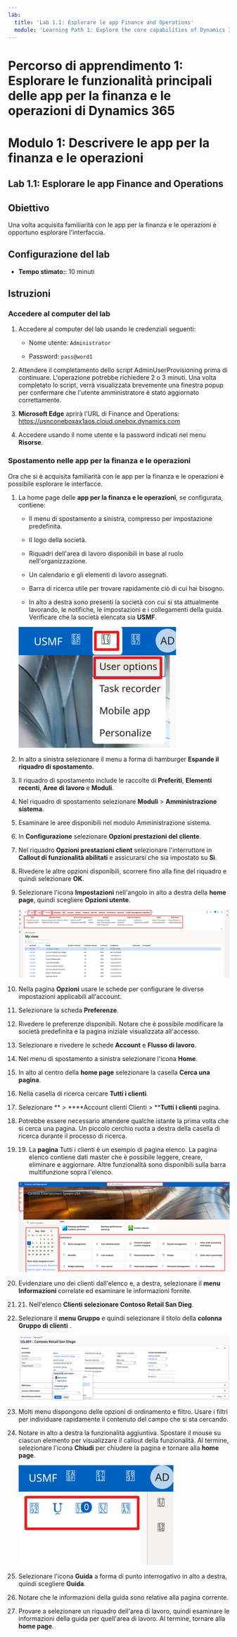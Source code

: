 ```yaml
---
lab:
  title: 'Lab 1.1: Esplorare le app Finance and Operations'
  module: 'Learning Path 1: Explore the core capabilities of Dynamics 365 finance and operations apps'
---
```


# Percorso di apprendimento 1: Esplorare le funzionalità principali delle app per la finanza e le operazioni di Dynamics 365
# Modulo 1: Descrivere le app per la finanza e le operazioni

## Lab 1.1: Esplorare le app Finance and Operations

## Obiettivo

Una volta acquisita familiarità con le app per la finanza e le operazioni è opportuno esplorare l'interfaccia.

## Configurazione del lab

- **Tempo stimato:**: 10 minuti

## Istruzioni

### Accedere al computer del lab

1.  Accedere al computer del lab usando le credenziali seguenti:

    - Nome utente: `Administrator`

    - Password: `pass@word1`

1.  Attendere il completamento dello script AdminUserProvisioning prima di continuare. L'operazione potrebbe richiedere 2 o 3 minuti. Una volta completato lo script, verrà visualizzata brevemente una finestra popup per confermare che l'utente amministratore è stato aggiornato correttamente. 

1.  **Microsoft Edge** aprirà l'URL di Finance and Operations: <https://usnconeboxax1aos.cloud.onebox.dynamics.com>

1.  Accedere usando il nome utente e la password indicati nel menu **Risorse**. 


### Spostamento nelle app per la finanza e le operazioni

Ora che si è acquisita familiarità con le app per la finanza e le operazioni è possibile esplorare le interfacce.

1.  La home page delle **app per la finanza e le operazioni**, se configurata, contiene:

    - Il menu di spostamento a sinistra, compresso per impostazione predefinita.

    - Il logo della società.

    - Riquadri dell'area di lavoro disponibili in base al ruolo nell'organizzazione.

    - Un calendario e gli elementi di lavoro assegnati.

    - Barra di ricerca utile per trovare rapidamente ciò di cui hai bisogno.

    - In alto a destra sono presenti la società con cui si sta attualmente lavorando, le notifiche, le impostazioni e i collegamenti della guida. Verificare che la società elencata sia **USMF**.

    ![Screenshot della home page delle app per la finanza e le operazioni di Dynamics 365 con le aree evidenziate.](./media/01-explore-the-core-capabilities-of-dynamics-365-finance-and-operations-apps-14.svg)
2.  In alto a sinistra selezionare il menu a forma di hamburger **Espande il riquadro di spostamento**.

3.  Il riquadro di spostamento include le raccolte di **Preferiti**, **Elementi recenti**, **Aree di lavoro** e **Moduli**.

4.  Nel riquadro di spostamento selezionare **Moduli** > **Amministrazione sistema**.

5.  Esaminare le aree disponibili nel modulo Amministrazione sistema.

6.  In **Configurazione** selezionare **Opzioni prestazioni del cliente**.

7.  Nel riquadro **Opzioni prestazioni client** selezionare l'interruttore in **Callout di funzionalità abilitati** e assicurarsi che sia impostato su **Sì**.

8.  Rivedere le altre opzioni disponibili, scorrere fino alla fine del riquadro e quindi selezionare **OK**.

9.  Selezionare l'icona **Impostazioni** nell'angolo in alto a destra della **home page**, quindi scegliere **Opzioni utente**.

    ![Screenshot dell'icona Impostazioni e dell'elenco a discesa Opzioni utente.](./media/01-explore-the-core-capabilities-of-dynamics-365-finance-and-operations-apps-15.svg)

10. Nella pagina **Opzioni** usare le schede per configurare le diverse impostazioni applicabili all'account.

11. Selezionare la scheda **Preferenze**.

12. Rivedere le preferenze disponibili. Notare che è possibile modificare la società predefinita e la pagina iniziale visualizzata all'accesso.

13. Selezionare e rivedere le schede **Account** e **Flusso di lavoro**.

14. Nel menu di spostamento a sinistra selezionare l'icona **Home**.

15. In alto al centro della **home page** selezionare la casella **Cerca una pagina**.

16. Nella casella di ricerca cercare **Tutti i clienti**.

17. Selezionare ** > ****Account clienti Clienti > ****Tutti i clienti** pagina. 

18. Potrebbe essere necessario attendere qualche istante la prima volta che si cerca una pagina. Un piccolo cerchio ruota a destra della casella di ricerca durante il processo di ricerca.

19. 19. La **pagina** Tutti i clienti è un esempio di pagina elenco. La pagina elenco contiene dati master che è possibile leggere, creare, eliminare e aggiornare. Altre funzionalità sono disponibili sulla barra multifunzione sopra l'elenco.

    ![Screenshot dell'elenco Tutti i fornitori con le funzionalità del menu evidenziate.](./media/01-explore-the-core-capabilities-of-dynamics-365-finance-and-operations-apps-13.svg)

20. Evidenziare uno dei clienti dall'elenco e, a destra, selezionare il **menu Informazioni** correlate ed esaminare le informazioni fornite.

21. 21. Nell'elenco **Clienti selezionare **Contoso Retail San Dieg****.

22. Selezionare il **menu Gruppo** e quindi selezionare il titolo della **colonna Gruppo di clienti** .

    ![Screenshot del gruppo CUstomer per ContosoRetail San Diego.](./media/01-explore-the-core-capabilities-of-dynamics-365-finance-and-operations-apps-16.svg)

23. Molti menu dispongono delle opzioni di ordinamento e filtro. Usare i filtri per individuare rapidamente il contenuto del campo che si sta cercando.

24. Notare in alto a destra la funzionalità aggiuntiva. Spostare il mouse su ciascun elemento per visualizzare il callout della funzionalità. Al termine, selezionare l'icona **Chiudi** per chiudere la pagina e tornare alla **home page**.

    ![Screenshot del menu in alto a destra della pagina Elenco che mostra le funzionalità aggiuntive per la connessione ai pulsanti Power Apps, app Office, pagina Aggiorna allegati documenti, Apri in una nuova finestra e Chiudi.](./media/01-explore-the-core-capabilities-of-dynamics-365-finance-and-operations-apps-17.svg)

25. Selezionare l'icona **Guida** a forma di punto interrogativo in alto a destra, quindi scegliere **Guida**.

26. Notare che le informazioni della guida sono relative alla pagina corrente.

27. Provare a selezionare un riquadro dell'area di lavoro, quindi esaminare le informazioni della guida per quell'area di lavoro. Al termine, tornare alla **home page**.

